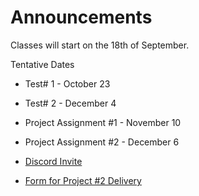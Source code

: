 # Announcements

Classes will start on the 18th of September.

Tentative Dates
+ Test# 1 - October 23 
+ Test# 2 - December 4

+ Project Assignment #1 - November 10
+ Project Assignment #2 - December 6

+ [Discord Invite](https://discord.gg/SY2eEZcdMr)

+ [Form for Project #2 Delivery](https://forms.gle/v9tWXCvVcLbhUgLc9)
